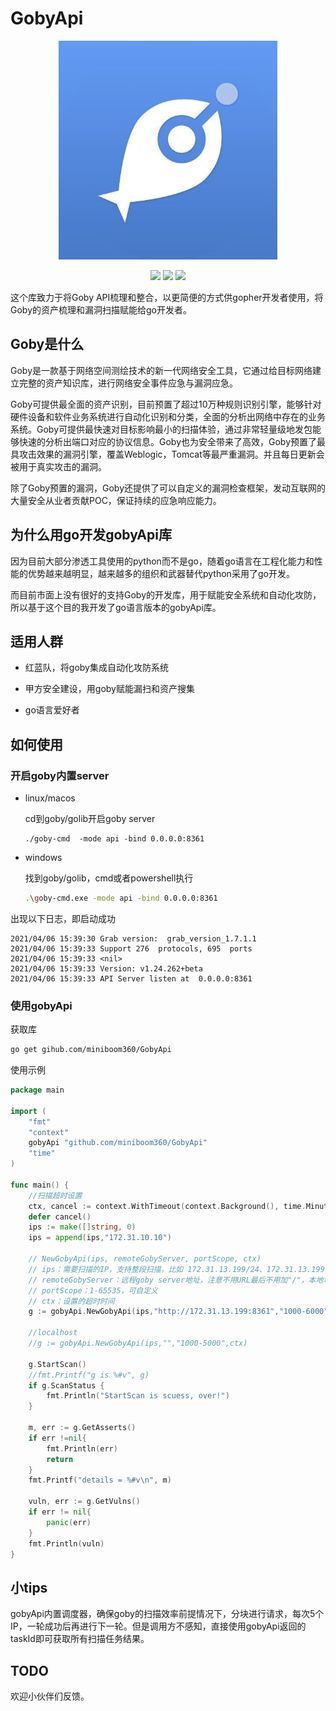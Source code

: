 # GobyApi
<p align="center">
    <img width="350" src="img/goby.jpg"/>
<p>
<p align="center">
        <img src="https://img.shields.io/badge/license-MIT-blue" />
    <img src="https://img.shields.io/badge/build-passing-brightgreen">
        <img src="https://img.shields.io/badge/golang-100%25-brightgreen" />
</p>

这个库致力于将Goby API梳理和整合，以更简便的方式供gopher开发者使用，将Goby的资产梳理和漏洞扫描赋能给go开发者。



## Goby是什么

Goby是一款基于网络空间测绘技术的新一代网络安全工具，它通过给目标网络建立完整的资产知识库，进行网络安全事件应急与漏洞应急。

Goby可提供最全面的资产识别，目前预置了超过10万种规则识别引擎，能够针对硬件设备和软件业务系统进行自动化识别和分类，全面的分析出网络中存在的业务系统。Goby可提供最快速对目标影响最小的扫描体验，通过非常轻量级地发包能够快速的分析出端口对应的协议信息。Goby也为安全带来了高效，Goby预置了最具攻击效果的漏洞引擎，覆盖Weblogic，Tomcat等最严重漏洞。并且每日更新会被用于真实攻击的漏洞。

除了Goby预置的漏洞，Goby还提供了可以自定义的漏洞检查框架，发动互联网的大量安全从业者贡献POC，保证持续的应急响应能力。



## 为什么用go开发gobyApi库

因为目前大部分渗透工具使用的python而不是go，随着go语言在工程化能力和性能的优势越来越明显，越来越多的组织和武器替代python采用了go开发。

而目前市面上没有很好的支持Goby的开发库，用于赋能安全系统和自动化攻防，所以基于这个目的我开发了go语言版本的gobyApi库。



## 适用人群

+ 红蓝队，将goby集成自动化攻防系统

+ 甲方安全建设，用goby赋能漏扫和资产搜集
+ go语言爱好者

## 如何使用

### 开启goby内置server

+ linux/macos

  cd到goby/golib开启goby server

  ```
  ./goby-cmd  -mode api -bind 0.0.0.0:8361
  ```

  

+ windows

  找到goby/golib，cmd或者powershell执行

  ```bash
  .\goby-cmd.exe -mode api -bind 0.0.0.0:8361
  ```

出现以下日志，即启动成功

```
2021/04/06 15:39:30 Grab version:  grab_version_1.7.1.1
2021/04/06 15:39:33 Support 276  protocols, 695  ports
2021/04/06 15:39:33 <nil>
2021/04/06 15:39:33 Version: v1.24.262+beta
2021/04/06 15:39:33 API Server listen at  0.0.0.0:8361
```



### 使用gobyApi

获取库

```bash
go get gihub.com/miniboom360/GobyApi
```

使用示例

```go
package main

import (
	"fmt"
	"context"
	gobyApi "github.com/miniboom360/GobyApi"
	"time"
)

func main() {
    //扫描超时设置
	ctx, cancel := context.WithTimeout(context.Background(), time.Minute * 30)
	defer cancel()
	ips := make([]string, 0)
	ips = append(ips,"172.31.10.10")
    
    // NewGobyApi(ips, remoteGobyServer, portScope, ctx)
    // ips：需要扫描的IP，支持整段扫描，比如 172.31.13.199/24、172.31.13.199-255
    // remoteGobyServer：远程goby server地址，注意不用URL最后不用加"/"，本地填""
    // portScope：1-65535，可自定义
    // ctx：设置的超时时间
	g := gobyApi.NewGobyApi(ips,"http://172.31.13.199:8361","1000-6000",ctx)

	//localhost
	//g := gobyApi.NewGobyApi(ips,"","1000-5000",ctx)

	g.StartScan()
	//fmt.Printf("g is %#v", g)
	if g.ScanStatus {
		fmt.Println("StartScan is scuess, over!")
	}

	m, err := g.GetAsserts()
	if err !=nil{
		fmt.Println(err)
		return
	}
	fmt.Printf("details = %#v\n", m)

	vuln, err := g.GetVulns()
	if err != nil{
		panic(err)
	}
	fmt.Println(vuln)
}
```

## 小tips
gobyApi内置调度器，确保goby的扫描效率前提情况下，分块进行请求，每次5个IP，一轮成功后再进行下一轮。但是调用方不感知，直接使用gobyApi返回的taskId即可获取所有扫描任务结果。


## TODO

欢迎小伙伴们反馈。







